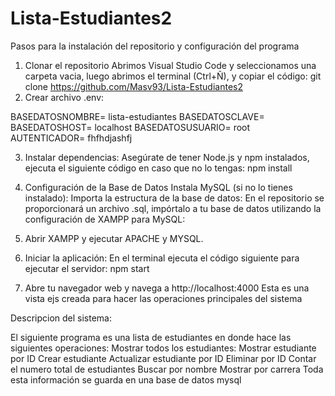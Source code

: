 # Lista-Estudiantes2

Pasos para la instalación del repositorio y configuración del programa 
1.	Clonar el repositorio
Abrimos Visual Studio Code y seleccionamos una carpeta vacia, luego abrimos el terminal (Ctrl+Ñ), y copiar el código:
git clone https://github.com/Masv93/Lista-Estudiantes2
2.	Crear archivo .env:

BASEDATOSNOMBRE= lista-estudiantes
BASEDATOSCLAVE=
BASEDATOSHOST= localhost
BASEDATOSUSUARIO= root
AUTENTICADOR= fhfhdjashfj

3.	Instalar dependencias: 
Asegúrate de tener Node.js y npm instalados, ejecuta el siguiente código en caso que no lo tengas:
npm install
4.	Configuración de la Base de Datos
Instala MySQL (si no lo tienes instalado):
Importa la estructura de la base de datos: En el repositorio se proporcionará un archivo .sql, impórtalo a tu base de datos utilizando la configuración de XAMPP para  MySQL:
5.	Abrir XAMPP y ejecutar APACHE y MYSQL.

6.	Iniciar la aplicación:
En el terminal ejecuta el código siguiente para ejecutar el servidor:
npm start
7.	Abre tu navegador web y navega a http://localhost:4000
Esta es una vista ejs creada para hacer las operaciones principales del sistema	


Descripcion del sistema:

El siguiente programa es una lista de estudiantes en donde hace las siguientes operaciones: Mostrar todos los estudiantes: Mostrar estudiante por ID Crear estudiante Actualizar estudiante por ID Eliminar por ID Contar el numero total de estudiantes Buscar por nombre Mostrar por carrera Toda esta información se guarda en una base de datos mysql
